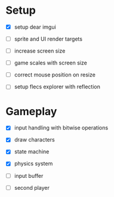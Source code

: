 # Setup
- [x] setup dear imgui
- [ ] sprite and UI render targets
- [ ] increase screen size
- [ ] game scales with screen size
- [ ] correct mouse position on resize
- [ ] setup flecs explorer with reflection


# Gameplay
- [x] input handling with bitwise operations
- [x] draw characters
- [x] state machine
- [x] physics system
- [ ] input buffer
- [ ] second player



